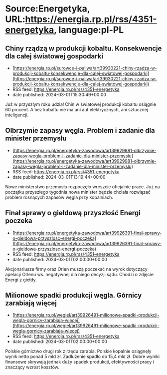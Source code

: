 # Source:Energetyka, URL:https://energia.rp.pl/rss/4351-energetyka, language:pl-PL

## Chiny rządzą w produkcji kobaltu. Konsekwencje dla całej światowej gospodarki
 - [https://energia.rp.pl/surowce-i-paliwa/art39930221-chiny-rzadza-w-produkcji-kobaltu-konsekwencje-dla-calej-swiatowej-gospodarki](https://energia.rp.pl/surowce-i-paliwa/art39930221-chiny-rzadza-w-produkcji-kobaltu-konsekwencje-dla-calej-swiatowej-gospodarki)
 - RSS feed: https://energia.rp.pl/rss/4351-energetyka
 - date published: 2024-03-01T15:30:49+00:00

Już w przyszłym roku udział Chin w światowej produkcji kobaltu osiągnie 60 procent. A bez kobaltu nie ma ani aut elektrycznych, ani sztucznej inteligencji.

## Olbrzymie zapasy węgla. Problem i zadanie dla minister przemysłu
 - [https://energia.rp.pl/energetyka-zawodowa/art39929981-olbrzymie-zapasy-wegla-problem-i-zadanie-dla-minister-przemyslu](https://energia.rp.pl/energetyka-zawodowa/art39929981-olbrzymie-zapasy-wegla-problem-i-zadanie-dla-minister-przemyslu)
 - RSS feed: https://energia.rp.pl/rss/4351-energetyka
 - date published: 2024-03-01T13:19:44+00:00

Nowe ministerstwo przemysłu rozpoczęło wreszcie oficjalnie prace. Już na początku przyszłego tygodnia nowa minister będzie chciała rozwiązać problem rosnących zapasów węgla przy kopalniach.

## Finał sprawy o giełdową przyszłość Energi poczeka
 - [https://energia.rp.pl/energetyka-zawodowa/art39926391-final-sprawy-o-gieldowa-przyszlosc-energi-poczeka](https://energia.rp.pl/energetyka-zawodowa/art39926391-final-sprawy-o-gieldowa-przyszlosc-energi-poczeka)
 - RSS feed: https://energia.rp.pl/rss/4351-energetyka
 - date published: 2024-03-01T02:00:00+00:00

Akcjonariusze firmy oraz Orlen muszą poczekać na wyrok dotyczący apelacji Orlenu ws. negatywnej dla niego decyzji sądu. Chodzi o zdjęcie Energi z giełdy.

## Milionowe spadki produkcji węgla. Górnicy zarabiają więcej
 - [https://energia.rp.pl/wegiel/art39926491-milionowe-spadki-produkcji-wegla-gornicy-zarabiaja-wiecej](https://energia.rp.pl/wegiel/art39926491-milionowe-spadki-produkcji-wegla-gornicy-zarabiaja-wiecej)
 - RSS feed: https://energia.rp.pl/rss/4351-energetyka
 - date published: 2024-03-01T02:00:00+00:00

Polskie górnictwo drugi rok z rzędu zarabia. Polskie kopalnie osiągnęły wynik netto ponad 5 mld zł. Zadłużenie spadło do 15,4 mld zł. Dobre wyniki finansowe skrywają jednak duży spadek produkcji, efektywności pracy i znaczący wzrost kosztów.

